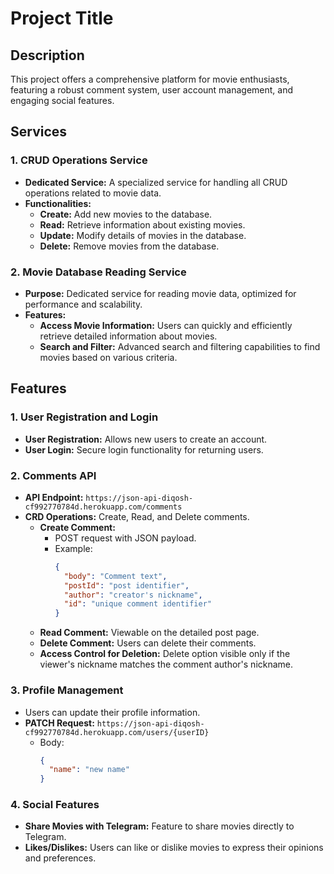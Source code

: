 # Project Title

## Description
This project offers a comprehensive platform for movie enthusiasts, featuring a robust comment system, user account management, and engaging social features.

## Services

### 1. CRUD Operations Service
- **Dedicated Service:** A specialized service for handling all CRUD operations related to movie data.
- **Functionalities:**
    - **Create:** Add new movies to the database.
    - **Read:** Retrieve information about existing movies.
    - **Update:** Modify details of movies in the database.
    - **Delete:** Remove movies from the database.

### 2. Movie Database Reading Service
- **Purpose:** Dedicated service for reading movie data, optimized for performance and scalability.
- **Features:**
    - **Access Movie Information:** Users can quickly and efficiently retrieve detailed information about movies.
    - **Search and Filter:** Advanced search and filtering capabilities to find movies based on various criteria.

## Features

### 1. User Registration and Login
- **User Registration:** Allows new users to create an account.
- **User Login:** Secure login functionality for returning users.

### 2. Comments API
- **API Endpoint:** `https://json-api-diqosh-cf992770784d.herokuapp.com/comments`
- **CRD Operations:** Create, Read, and Delete comments.
    - **Create Comment:**
        - POST request with JSON payload.
        - Example:
          ```json
          {
            "body": "Comment text",
            "postId": "post identifier",
            "author": "creator's nickname",
            "id": "unique comment identifier"
          }
          ```
    - **Read Comment:** Viewable on the detailed post page.
    - **Delete Comment:** Users can delete their comments.
    - **Access Control for Deletion:** Delete option visible only if the viewer's nickname matches the comment author's nickname.

### 3. Profile Management
- Users can update their profile information.
- **PATCH Request:** `https://json-api-diqosh-cf992770784d.herokuapp.com/users/{userID}`
    - Body:
      ```json
      {
        "name": "new name"
      }
      ```

### 4. Social Features
- **Share Movies with Telegram:** Feature to share movies directly to Telegram.
- **Likes/Dislikes:** Users can like or dislike movies to express their opinions and preferences.
